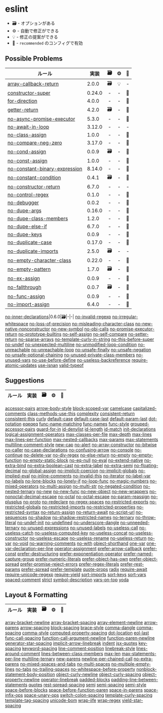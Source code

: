 # eslint

- 🗃️ - オプションがある
- ⚙️ - 自動で修正ができる
- 💡 - 修正の提案ができる
- 📝 - `recommended` のコンフィグで有効

## Possible Problems

| ルール                                                            | 実装   | 🗃️  | ⚙️  | 📝  |
| ----------------------------------------------------------------- | ------ | :-: | :-: | :-: |
| [array-callback-return](array-callback-return.md)                 | 2.0.0  | 🗃️  | 💡  |  -  |
| [constructor-super](constructor-super.md)                         | 0.24.0 |  -  |  -  | 📝  |
| [for-direction](for-direction.md)                                 | 4.0.0  |  -  |  -  | 📝  |
| [getter-return](getter-return.md)                                 | 4.2.0  | 🗃️  |  -  | 📝  |
| [no-async-promise-executor](no-async-promise-executor.md)         | 5.3.0  |  -  |  -  | 📝  |
| [no-await-in-loop](no-await-in-loop.md)                           | 3.12.0 |  -  |  -  |  -  |
| [no-class-assign](no-class-assign.md)                             | 1.0.0  |  -  |  -  | 📝  |
| [no-compare-neg-zero](no-compare-neg-zero.md)                     | 3.17.0 |  -  |  -  | 📝  |
| [no-cond-assign](no-cond-assign.md)                               | 0.0.9  | 🗃️  |  -  | 📝  |
| [no-const-assign](no-const-assign.md)                             | 1.0.0  |  -  |  -  | 📝  |
| [no-constant-binary-expression](no-constant-binary-expression.md) | 8.14.0 |  -  |  -  | 📝  |
| [no-constant-condition](no-constant-condition.md)                 | 0.4.1  | 🗃️  |  -  | 📝  |
| [no-constructor-return](no-constructor-return.md)                 | 6.7.0  |  -  |  -  |  -  |
| [no-control-regex](no-control-regex.md)                           | 0.1.0  |  -  |  -  | 📝  |
| [no-debugger](no-debugger.md)                                     | 0.0.2  |  -  |  -  | 📝  |
| [no-dupe-args](no-dupe-args.md)                                   | 0.16.0 |  -  |  -  | 📝  |
| [no-dupe-class-members](no-dupe-class-members.md)                 | 1.2.0  |  -  |  -  | 📝  |
| [no-dupe-else-if](no-dupe-else-if.md)                             | 6.7.0  |  -  |  -  | 📝  |
| [no-dupe-keys](no-dupe-keys.md)                                   | 0.0.9  |  -  |  -  | 📝  |
| [no-duplicate-case](no-duplicate-case.md)                         | 0.17.0 |  -  |  -  | 📝  |
| [no-duplicate-imports](no-duplicate-imports.md)                   | 2.5.0  | 🗃️  |  -  |  -  |
| [no-empty-character-class](no-empty-character-class.md)           | 0.22.0 |  -  |  -  | 📝  |
| [no-empty-pattern](no-empty-pattern.md)                           | 1.7.0  | 🗃️  |  -  | 📝  |
| [no-ex-assign](no-ex-assign.md)                                   | 0.0.9  |  -  |  -  | 📝  |
| [no-fallthrough](no-fallthrough.md)                               | 0.0.7  | 🗃️  |  -  | 📝  |
| [no-func-assign](no-func-assign.md)                               | 0.0.9  |  -  |  -  | 📝  |
| [no-import-assign](no-import-assign.md)                           | 6.4.0  |  -  |  -  | 📝  |

[no-inner-declarations](no-inner-declarations.md)|0.6.0|🗃️|-|-|
[no-invalid-regexp](no-invalid-regexp.md)
[no-irregular-whitespace](no-irregular-whitespace.md)
[no-loss-of-precision](no-loss-of-precision.md)
[no-misleading-character-class](no-misleading-character-class.md)
[no-new-native-nonconstructor](no-new-native-nonconstructor.md)
[no-new-symbol](no-new-symbol.md)
[no-obj-calls](no-obj-calls.md)
[no-promise-executor-return](no-promise-executor-return.md)
[no-prototype-builtins](no-prototype-builtins.md)
[no-self-assign](no-self-assign.md)
[no-self-compare](no-self-compare.md)
[no-setter-return](no-setter-return.md)
[no-sparse-arrays](no-sparse-arrays.md)
[no-template-curly-in-string](no-template-curly-in-string.md)
[no-this-before-super](no-this-before-super.md)
[no-undef](no-undef.md)
[no-unexpected-multiline](no-unexpected-multiline.md)
[no-unmodified-loop-condition](no-unmodified-loop-condition.md)
[no-unreachable](no-unreachable.md)
[no-unreachable-loop](no-unreachable-loop.md)
[no-unsafe-finally](no-unsafe-finally.md)
[no-unsafe-negation](no-unsafe-negation.md)
[no-unsafe-optional-chaining](no-unsafe-optional-chaining.md)
[no-unused-private-class-members](no-unused-private-class-members.md)
[no-unused-vars](no-unused-vars.md)
[no-use-before-define](no-use-before-define.md)
[no-useless-backreference](no-useless-backreference.md)
[require-atomic-updates](require-atomic-updates.md)
[use-isnan](use-isnan.md)
[valid-typeof](valid-typeof.md)

## Suggestions

| ルール | 実装 | 🗃️  | ⚙️  | 📝  |
| ------ | ---- | :-: | :-: | :-: |

[accessor-pairs](accessor-pairs.md)
[arrow-body-style](arrow-body-style.md)
[block-scoped-var](block-scoped-var.md)
[camelcase](camelcase.md)
[capitalized-comments](capitalized-comments.md)
[class-methods-use-this](class-methods-use-this.md)
[complexity](complexity.md)
[consistent-return](consistent-return.md)
[consistent-this](consistent-this.md)
[curly](curly.md)
[default-case](default-case.md)
[default-case-last](default-case-last.md)
[default-param-last](default-param-last.md)
[dot-notation](dot-notation.md)
[eqeqeq](eqeqeq.md)
[func-name-matching](func-name-matching.md)
[func-names](func-names.md)
[func-style](func-style.md)
[grouped-accessor-pairs](grouped-accessor-pairs.md)
[guard-for-in](guard-for-in.md)
[id-denylist](id-denylist.md)
[id-length](id-length.md)
[id-match](id-match.md)
[init-declarations](init-declarations.md)
[logical-assignment-operators](logical-assignment-operators.md)
[max-classes-per-file](max-classes-per-file.md)
[max-depth](max-depth.md)
[max-lines](max-lines.md)
[max-lines-per-function](max-lines-per-function.md)
[max-nested-callbacks](max-nested-callbacks.md)
[max-params](max-params.md)
[max-statements](max-statements.md)
[multiline-comment-style](multiline-comment-style.md)
[new-cap](new-cap.md)
[no-alert](no-alert.md)
[no-array-constructor](no-array-constructor.md)
[no-bitwise](no-bitwise.md)
[no-caller](no-caller.md)
[no-case-declarations](no-case-declarations.md)
[no-confusing-arrow](no-confusing-arrow.md)
[no-console](no-console.md)
[no-continue](no-continue.md)
[no-delete-var](no-delete-var.md)
[no-div-regex](no-div-regex.md)
[no-else-return](no-else-return.md)
[no-empty](no-empty.md)
[no-empty-function](no-empty-function.md)
[no-empty-static-block](no-empty-static-block.md)
[no-eq-null](no-eq-null.md)
[no-eval](no-eval.md)
[no-extend-native](no-extend-native.md)
[no-extra-bind](no-extra-bind.md)
[no-extra-boolean-cast](no-extra-boolean-cast.md)
[no-extra-label](no-extra-label.md)
[no-extra-semi](no-extra-semi.md)
[no-floating-decimal](no-floating-decimal.md)
[no-global-assign](no-global-assign.md)
[no-implicit-coercion](no-implicit-coercion.md)
[no-implicit-globals](no-implicit-globals.md)
[no-implied-eval](no-implied-eval.md)
[no-inline-comments](no-inline-comments.md)
[no-invalid-this](no-invalid-this.md)
[no-iterator](no-iterator.md)
[no-label-var](no-label-var.md)
[no-labels](no-labels.md)
[no-lone-blocks](no-lone-blocks.md)
[no-lonely-if](no-lonely-if.md)
[no-loop-func](no-loop-func.md)
[no-magic-numbers](no-magic-numbers.md)
[no-mixed-operators](no-mixed-operators.md)
[no-multi-assign](no-multi-assign.md)
[no-multi-str](no-multi-str.md)
[no-negated-condition](no-negated-condition.md)
[no-nested-ternary](no-nested-ternary.md)
[no-new](no-new.md)
[no-new-func](no-new-func.md)
[no-new-object](no-new-object.md)
[no-new-wrappers](no-new-wrappers.md)
[no-nonoctal-decimal-escape](no-nonoctal-decimal-escape.md)
[no-octal](no-octal.md)
[no-octal-escape](no-octal-escape.md)
[no-param-reassign](no-param-reassign.md)
[no-plusplus](no-plusplus.md)
[no-proto](no-proto.md)
[no-redeclare](no-redeclare.md)
[no-regex-spaces](no-regex-spaces.md)
[no-restricted-exports](no-restricted-exports.md)
[no-restricted-globals](no-restricted-globals.md)
[no-restricted-imports](no-restricted-imports.md)
[no-restricted-properties](no-restricted-properties.md)
[no-restricted-syntax](no-restricted-syntax.md)
[no-return-assign](no-return-assign.md)
[no-return-await](no-return-await.md)
[no-script-url](no-script-url.md)
[no-sequences](no-sequences.md)
[no-shadow](no-shadow.md)
[no-shadow-restricted-names](no-shadow-restricted-names.md)
[no-ternary](no-ternary.md)
[no-throw-literal](no-throw-literal.md)
[no-undef-init](no-undef-init.md)
[no-undefined](no-undefined.md)
[no-underscore-dangle](no-underscore-dangle.md)
[no-unneeded-ternary](no-unneeded-ternary.md)
[no-unused-expressions](no-unused-expressions.md)
[no-unused-labels](no-unused-labels.md)
[no-useless-call](no-useless-call.md)
[no-useless-catch](no-useless-catch.md)
[no-useless-computed-key](no-useless-computed-key.md)
[no-useless-concat](no-useless-concat.md)
[no-useless-constructor](no-useless-constructor.md)
[no-useless-escape](no-useless-escape.md)
[no-useless-rename](no-useless-rename.md)
[no-useless-return](no-useless-return.md)
[no-var](no-var.md)
[no-void](no-void.md)
[no-warning-comments](no-warning-comments.md)
[no-with](no-with.md)
[object-shorthand](object-shorthand.md)
[one-var](one-var.md)
[one-var-declaration-per-line](one-var-declaration-per-line.md)
[operator-assignment](operator-assignment.md)
[prefer-arrow-callback](prefer-arrow-callback.md)
[prefer-const](prefer-const.md)
[prefer-destructuring](prefer-destructuring.md)
[prefer-exponentiation-operator](prefer-exponentiation-operator.md)
[prefer-named-capture-group](prefer-named-capture-group.md)
[prefer-numeric-literals](prefer-numeric-literals.md)
[prefer-object-has-own](prefer-object-has-own.md)
[prefer-object-spread](prefer-object-spread.md)
[prefer-promise-reject-errors](prefer-promise-reject-errors.md)
[prefer-regex-literals](prefer-regex-literals.md)
[prefer-rest-params](prefer-rest-params.md)
[prefer-spread](prefer-spread.md)
[prefer-template](prefer-template.md)
[quote-props](quote-props.md)
[radix](radix.md)
[require-await](require-await.md)
[require-unicode-regexp](require-unicode-regexp.md)
[require-yield](require-yield.md)
[sort-imports](sort-imports.md)
[sort-keys](sort-keys.md)
[sort-vars](sort-vars.md)
[spaced-comment](spaced-comment.md)
[strict](strict.md)
[symbol-description](symbol-description.md)
[vars-on-top](vars-on-top.md)
[yoda](yoda.md)

## Layout & Formatting

| ルール | 実装 | 🗃️  | ⚙️  | 📝  |
| ------ | ---- | :-: | :-: | :-: |

[array-bracket-newline](array-bracket-newline.md)
[array-bracket-spacing](array-bracket-spacing.md)
[array-element-newline](array-element-newline.md)
[arrow-parens](arrow-parens.md)
[arrow-spacing](arrow-spacing.md)
[block-spacing](block-spacing.md)
[brace-style](brace-style.md)
[comma-dangle](comma-dangle.md)
[comma-spacing](comma-spacing.md)
[comma-style](comma-style.md)
[computed-property-spacing](computed-property-spacing.md)
[dot-location](dot-location.md)
[eol-last](eol-last.md)
[func-call-spacing](func-call-spacing.md)
[function-call-argument-newline](function-call-argument-newline.md)
[function-paren-newline](function-paren-newline.md)
[generator-star-spacing](generator-star-spacing.md)
[implicit-arrow-linebreak](implicit-arrow-linebreak.md)
[indent](indent.md)
[jsx-quotes](jsx-quotes.md)
[key-spacing](key-spacing.md)
[keyword-spacing](keyword-spacing.md)
[line-comment-position](line-comment-position.md)
[linebreak-style](linebreak-style.md)
[lines-around-comment](lines-around-comment.md)
[lines-between-class-members](lines-between-class-members.md)
[max-len](max-len.md)
[max-statements-per-line](max-statements-per-line.md)
[multiline-ternary](multiline-ternary.md)
[new-parens](new-parens.md)
[newline-per-chained-call](newline-per-chained-call.md)
[no-extra-parens](no-extra-parens.md)
[no-mixed-spaces-and-tabs](no-mixed-spaces-and-tabs.md)
[no-multi-spaces](no-multi-spaces.md)
[no-multiple-empty-lines](no-multiple-empty-lines.md)
[no-tabs](no-tabs.md)
[no-trailing-spaces](no-trailing-spaces.md)
[no-whitespace-before-property](no-whitespace-before-property.md)
[nonblock-statement-body-position](nonblock-statement-body-position.md)
[object-curly-newline](object-curly-newline.md)
[object-curly-spacing](object-curly-spacing.md)
[object-property-newline](object-property-newline.md)
[operator-linebreak](operator-linebreak.md)
[padded-blocks](padded-blocks.md)
[padding-line-between-statements](padding-line-between-statements.md)
[quotes](quotes.md)
[rest-spread-spacing](rest-spread-spacing.md)
[semi](semi.md)
[semi-spacing](semi-spacing.md)
[semi-style](semi-style.md)
[space-before-blocks](space-before-blocks.md)
[space-before-function-paren](space-before-function-paren.md)
[space-in-parens](space-in-parens.md)
[space-infix-ops](space-infix-ops.md)
[space-unary-ops](space-unary-ops.md)
[switch-colon-spacing](switch-colon-spacing.md)
[template-curly-spacing](template-curly-spacing.md)
[template-tag-spacing](template-tag-spacing.md)
[unicode-bom](unicode-bom.md)
[wrap-iife](wrap-iife.md)
[wrap-regex](wrap-regex.md)
[yield-star-spacing](yield-star-spacing.md)
